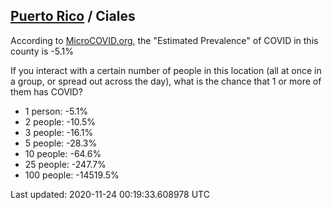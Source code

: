 
## [Puerto Rico](/united-states/puerto-rico) / Ciales

According to [MicroCOVID.org](http://microcovid.org),
the "Estimated Prevalence" of COVID in this county is -5.1%

If you interact with a certain number of people in this location
(all at once in a group, or spread out across the day), what is the chance that
1 or more of them has COVID?

- 1 person: -5.1%
- 2 people: -10.5%
- 3 people: -16.1%
- 5 people: -28.3%
- 10 people: -64.6%
- 25 people: -247.7%
- 100 people: -14519.5%

Last updated: 2020-11-24 00:19:33.608978 UTC
